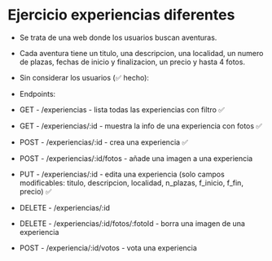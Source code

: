 # Ejercicio experiencias diferentes

- Se trata de una web donde los usuarios buscan aventuras.
- Cada aventura tiene un titulo, una descripcion, una localidad, un numero de plazas, fechas de inicio y finalizacion, un precio y hasta 4 fotos.

- Sin considerar los usuarios (✅ hecho):

- Endpoints:

- GET - /experiencias - lista todas las experiencias con filtro ✅
- GET - /experiencias/:id - muestra la info de una experiencia con fotos ✅
- POST - /experiencias/:id - crea una experiencia ✅
- POST - /experiencias/:id/fotos - añade una imagen a una experiencia
- PUT - /experiencias/:id - edita una experiencia (solo campos modificables: titulo, descripcion, localidad, n_plazas, f_inicio, f_fin, precio) ✅
- DELETE - /experiencias/:id
- DELETE - /experiencias/:id/fotos/:fotoId - borra una imagen de una experiencia
- POST - /experiencia/:id/votos - vota una experiencia
